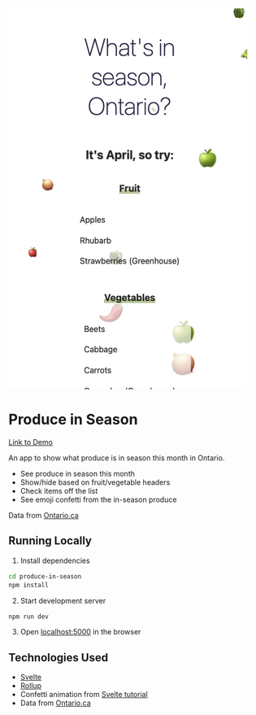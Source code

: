 ![icon](./produce.gif)

# Produce in Season

[Link to Demo](https://andreidobrinski.com/produce-in-season/)

An app to show what produce is in season this month in Ontario.

- See produce in season this month
- Show/hide based on fruit/vegetable headers
- Check items off the list
- See emoji confetti from the in-season produce

Data from [Ontario.ca](https://www.ontario.ca/foodland/page/availability-guide)

## Running Locally

1. Install dependencies

```bash
cd produce-in-season
npm install
```

2. Start development server

```bash
npm run dev
```

3. Open [localhost:5000](http://localhost:5000) in the browser

## Technologies Used

- [Svelte](https://svelte.dev/)
- [Rollup](https://rollupjs.org)
- Confetti animation from [Svelte tutorial](https://svelte.dev/tutorial/congratulations)
- Data from [Ontario.ca](https://www.ontario.ca/foodland/page/availability-guide)
